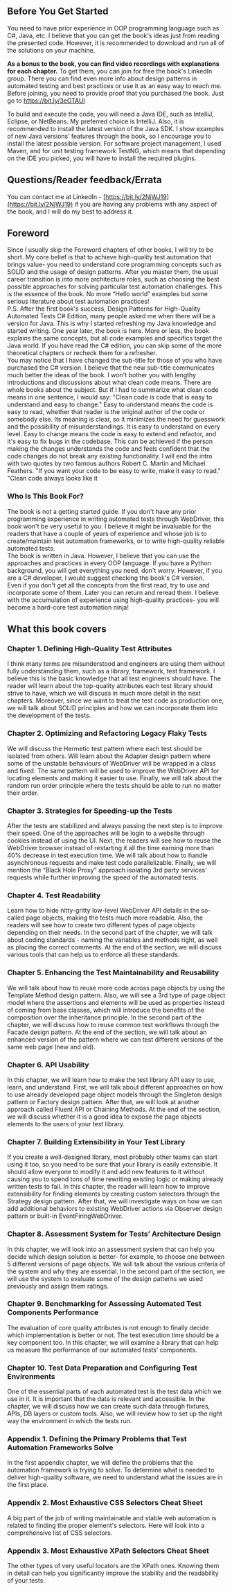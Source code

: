 ## Before You Get Started ##

You need to have prior experience in OOP programming language such as C#, Java, etc. I believe that you can get the book's ideas just from reading the presented code. However, it is recommended to download and run all of the solutions on your machine. 

**As a bonus to the book, you can find video recordings with explanations for each chapter.** To get them, you can join for free the book's LinkedIn group. There you can find even more info about design patterns in automated testing and best practices or use it as an easy way to reach me. Before joining, you need to provide proof that you purchased the book. Just go to https://bit.ly/3eGTAUl

To build and execute the code, you will need a Java IDE, such as IntelliJ, Eclipse, or NetBeans. My preferred choice is IntelliJ. Also, it is recommended to install the latest version of the Java SDK. I show examples of new Java versions’ features through the book, so I encourage you to install the latest possible version. For software project management, I used Maven, and for unit testing framework TestNG, which means that depending on the IDE you picked, you will have to install the required plugins.

## Questions/Reader feedback/Errata ##

You can contact me at LinkedIn - [https://bit.ly/2NjWJ19](https://bit.ly/2NjWJ19) if you are having any problems with any aspect of the book, and I will do my best to address it.

## Foreword ##  
  
Since I usually skip the Foreword chapters of other books, I will try to be short. My core belief is that to achieve high-quality test automation that brings value- you need to understand core programming concepts such as SOLID and the usage of design patterns. After you master them, the usual career transition is into more architecture roles, such as choosing the best possible approaches for solving particular test automation challenges. This is the essence of the book. No more “Hello world” examples but some serious literature about test automation practices!  
P.S. After the first book's success, Design Patterns for High-Quality Automated Tests C# Edition, many people asked me when there will be a version for Java. This is why I started refreshing my Java knowledge and started writing. One year later, the book is here. More or less, the book explains the same concepts, but all code examples and specifics target the Java world. If you have read the C# edition, you can skip some of the more theoretical chapters or recheck them for a refresher.  
You may notice that I have changed the sub-title for those of you who have purchased the C# version. I believe that the new sub-title communicates much better the ideas of the book. I won't bother you with lengthy introductions and discussions about what clean code means. There are whole books about the subject. But if I had to summarize what clean code means in one sentence, I would say: "Clean code is code that is easy to understand and easy to change." Easy to understand means the code is easy to read, whether that reader is the original author of the code or somebody else. Its meaning is clear, so it minimizes the need for guesswork and the possibility of misunderstandings. It is easy to understand on every level. Easy to change means the code is easy to extend and refactor, and it's easy to fix bugs in the codebase. This can be achieved if the person making the changes understands the code and feels confident that the code changes do not break any existing functionality. I will end the intro with two quotes by two famous authors Robert C. Martin and Michael Feathers.
"If you want your code to be easy to write, make it easy to read."  
"Clean code always looks like it  
 
### Who Is This Book For?  ### 
The book is not a getting started guide. If you don't have any prior programming experience in writing automated tests through WebDriver, this book won't be very useful to you. I believe it might be invaluable for the readers that have a couple of years of experience and whose job is to create/maintain test automation frameworks, or to write high-quality reliable automated tests.  
The book is written in Java. However, I believe that you can use the approaches and practices in every OOP language. If you have a Python background, you will get everything you need, don't worry. However, if you are a C# developer, I would suggest checking the book's C# version.  
Even if you don't get all the concepts from the first read, try to use and incorporate some of them. Later you can return and reread them. I believe with the accumulation of experience using high-quality practices- you will become a hard-core test automation ninja!

## What this book covers ##  
### Chapter 1. Defining High-Quality Test Attributes  ###
I think many terms are misunderstood and engineers are using them without fully understanding them, such as a library, framework, test framework. I believe this is the basic knowledge that all test engineers should have. The reader will learn about the top-quality attributes each test library should strive to have, which we will discuss in much more detail in the next chapters. Moreover, since we want to treat the test code as production one, we will talk about SOLID principles and how we can incorporate them into the development of the tests.  
###  Chapter 2. Optimizing and Refactoring Legacy Flaky Tests  ### 
We will discuss the Hermetic test pattern where each test should be isolated from others. Will learn about the Adapter design pattern where some of the unstable behaviours of WebDriver will be wrapped in a class and fixed. The same pattern will be used to improve the WebDriver API for locating elements and making it easier to use. Finally, we will talk about the random run order principle where the tests should be able to run no matter their order.  
###  Chapter 3. Strategies for Speeding-up the Tests  ### 
After the tests are stabilized and always passing the next step is to improve their speed. One of the approaches will be login to a website through cookies instead of using the UI. Next, the readers will see how to reuse the WebDriver browser instead of restarting it all the time earning more than 40% decrease in test execution time. We will talk about how to handle asynchronous requests and make test code parallelizable. Finally, we will mention the “Black Hole Proxy” approach isolating 3rd party services’ requests while further improving the speed of the automated tests.  
###  Chapter 4. Test Readability  ### 
Learn how to hide nitty-gritty low-level WebDriver API details in the so-called page objects, making the tests much more readable. Also, the readers will see how to create two different types of page objects depending on their needs. In the second part of the chapter, we will talk about coding standards - naming the variables and methods right, as well as placing the correct comments. At the end of the section, we will discuss various tools that can help us to enforce all these standards.  
### Chapter 5. Enhancing the Test Maintainability and Reusability  ### 
We will talk about how to reuse more code across page objects by using the Template Method design pattern. Also, we will see a 3rd type of page object model where the assertions and elements will be used as properties instead of coming from base classes, which will introduce the benefits of the composition over the inheritance principle. In the second part of the chapter, we will discuss how to reuse common test workflows through the Facade design pattern. At the end of the section, we will talk about an enhanced version of the pattern where we can test different versions of the same web page (new and old).  
### Chapter 6. API Usability  ### 
In this chapter, we will learn how to make the test library API easy to use, learn, and understand. First, we will talk about different approaches on how to use already developed page object models through the Singleton design pattern or Factory design pattern. After that, we will look at another approach called Fluent API or Chaining Methods. At the end of the section, we will discuss whether it is a good idea to expose the page objects elements to the users of your test library.  
### Chapter 7. Building Extensibility in Your Test Library  ### 
If you create a well-designed library, most probably other teams can start using it too, so you need to be sure that your library is easily extensible. It should allow everyone to modify it and add new features to it without causing you to spend tons of time rewriting existing logic or making already written tests to fail. In this chapter, the reader will learn how to improve extensibility for finding elements by creating custom selectors through the Strategy design pattern. After that, we will investigate ways on how we can add additional behaviors to existing WebDriver actions via Observer design pattern or built-in EventFiringWebDriver.  
### Chapter 8. Assessment System for Tests’ Architecture Design  ### 
In this chapter, we will look into an assessment system that can help you decide which design solution is better- for example, to choose one between 5 different versions of page objects. We will talk about the various criteria of the system and why they are essential. In the second part of the section, we will use the system to evaluate some of the design patterns we used previously and assign them ratings.  
### Chapter 9. Benchmarking for Assessing Automated Test Components Performance  ### 
The evaluation of core quality attributes is not enough to finally decide which implementation is better or not. The test execution time should be a key component too. In this chapter, we will examine a library that can help us measure the performance of our automated tests’ components.  
### Chapter 10. Test Data Preparation and Configuring Test Environments  ### 
One of the essential parts of each automated test is the test data which we use in it. It is important that the data is relevant and accessible. In the chapter, we will discuss how we can create such data through fixtures, APIs, DB layers or custom tools. Also, we will review how to set up the right way the environment in which the tests run.  
###  Appendix 1. Defining the Primary Problems that Test Automation Frameworks Solve  ### 
In the first appendix chapter, we will define the problems that the automation framework is trying to solve. To determine what is needed to deliver high-quality software, we need to understand what the issues are in the first place.  
### Appendix 2. Most Exhaustive CSS Selectors Cheat Sheet  ### 
A big part of the job of writing maintainable and stable web automation is related to finding the proper element's selectors. Here will look into a comprehensive list of CSS selectors.  
### Appendix 3. Most Exhaustive XPath Selectors Cheat Sheet  ### 
The other types of very useful locators are the XPath ones. Knowing them in detail can help you significantly improve the stability and the readability of your tests.  
